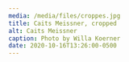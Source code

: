 ```yaml
---
media: /media/files/croppes.jpg
title: Caits Meissner, cropped
alt: Caits Meissner
caption: Photo by Willa Koerner
date: 2020-10-16T13:26:00-0500
---
```


